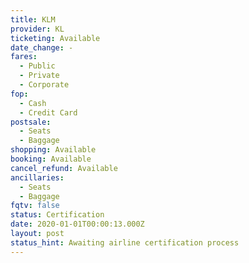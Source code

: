 ```yaml
---
title: KLM
provider: KL
ticketing: Available
date_change: -
fares:
  - Public
  - Private
  - Corporate
fop:
  - Cash
  - Credit Card
postsale:
  - Seats
  - Baggage
shopping: Available
booking: Available
cancel_refund: Available
ancillaries:
  - Seats
  - Baggage
fqtv: false
status: Certification
date: 2020-01-01T00:00:13.000Z
layout: post
status_hint: Awaiting airline certification process
---
```

